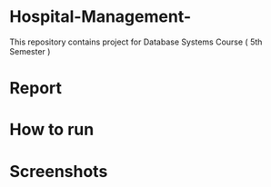 # Hospital-Management-
This repository contains project for Database Systems Course ( 5th Semester )

# Report 

# How to run 

# Screenshots
